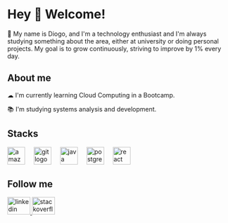<h1 align="left">Hey 👋 Welcome!</h1>

<p align="left">🎯 My name is Diogo, and I'm a technology enthusiast and I'm always studying something about the area, either at university or doing personal projects. My goal is to grow continuously, striving to improve by 1% every day.</p>

<h2 align="left">About me</h2>

<p align="left">☁ I'm currently learning Cloud Computing in a Bootcamp.<br>
<p align="left">📚 I'm studying systems analysis and development.<br>

<h2 align="left">Stacks</h2>

<div align="left">
  <img src="https://skillicons.dev/icons?i=aws" height="40" alt="amazonwebservices logo"  />
  <img width="12" />
  <img src="https://cdn.jsdelivr.net/gh/devicons/devicon/icons/git/git-original.svg" height="40" alt="git logo"  />
  <img width="12" />
  <img src="https://cdn.jsdelivr.net/gh/devicons/devicon/icons/java/java-original.svg" height="40" alt="java logo"  />
  <img width="12" />
  <img src="https://cdn.jsdelivr.net/gh/devicons/devicon/icons/postgresql/postgresql-original.svg" height="40" alt="postgresql logo"  />
  <img width="12" />
  <img src="https://cdn.jsdelivr.net/gh/devicons/devicon@latest/icons/react/react-original.svg" height="40" alt="react logo" />       
  <img width="12" />
</div>

<h2 align="left">Follow me</h2>

<div align="left">
  <a href="https://br.linkedin.com/in/diogo-henrique-pereira-a48884267" target="_blank" rel="noopener noreferrer">
    <img src="https://raw.githubusercontent.com/maurodesouza/profile-readme-generator/master/src/assets/icons/social/linkedin/default.svg" width="52" height="40" alt="linkedin logo"  />
  </a>
  <a href="https://stackoverflow.com/users/21552146/diogo" target="_blank" rel="noopener noreferrer">
    <img src="https://raw.githubusercontent.com/maurodesouza/profile-readme-generator/master/src/assets/icons/social/stackoverflow/default.svg" width="52" height="40" alt="stackoverflow logo"  />
  </a>
</div>
